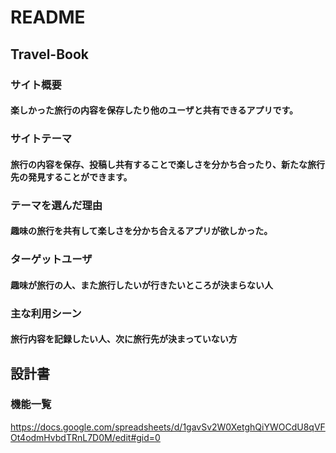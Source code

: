 # README
## Travel-Book

### サイト概要
#### 楽しかった旅行の内容を保存したり他のユーザと共有できるアプリです。

### サイトテーマ
#### 旅行の内容を保存、投稿し共有することで楽しさを分かち合ったり、新たな旅行先の発見することができます。

### テーマを選んだ理由
#### 趣味の旅行を共有して楽しさを分かち合えるアプリが欲しかった。

### ターゲットユーザ
#### 趣味が旅行の人、また旅行したいが行きたいところが決まらない人

### 主な利用シーン
#### 旅行内容を記録したい人、次に旅行先が決まっていない方

## 設計書
### 機能一覧
<https://docs.google.com/spreadsheets/d/1gavSv2W0XetghQiYWOCdU8qVFOt4odmHvbdTRnL7D0M/edit#gid=0>